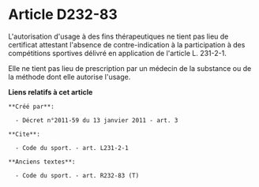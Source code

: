 # Article D232-83

L'autorisation d'usage à des fins thérapeutiques ne tient pas lieu de certificat attestant l'absence de contre-indication à
la participation à des compétitions sportives délivré en application de l'article L. 231-2-1. 

Elle ne tient pas lieu de prescription par un médecin de la substance ou de la méthode dont elle autorise l'usage.

**Liens relatifs à cet article**

	**Créé par**:

	  - Décret n°2011-59 du 13 janvier 2011 - art. 3

	**Cite**:

	  - Code du sport. - art. L231-2-1

	**Anciens textes**:

	  - Code du sport. - art. R232-83 (T)
